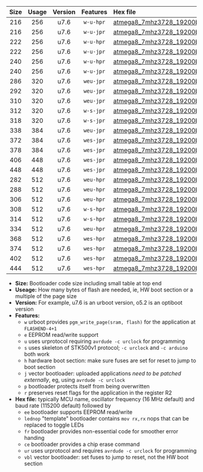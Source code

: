 |Size|Usage|Version|Features|Hex file|
|:-:|:-:|:-:|:-:|:--|
|216|256|u7.6|`w-u-hpr`|[atmega8_7mhz3728_19200bps_ur.hex](https://raw.githubusercontent.com/stefanrueger/urboot/main/atmega8_7mhz3728_19200bps_ur.hex)|
|216|256|u7.6|`w-u-jpr`|[atmega8_7mhz3728_19200bps_ur_vbl.hex](https://raw.githubusercontent.com/stefanrueger/urboot/main/atmega8_7mhz3728_19200bps_ur_vbl.hex)|
|222|256|u7.6|`w-u-hpr`|[atmega8_7mhz3728_19200bps_lednop_ur.hex](https://raw.githubusercontent.com/stefanrueger/urboot/main/atmega8_7mhz3728_19200bps_lednop_ur.hex)|
|222|256|u7.6|`w-u-jpr`|[atmega8_7mhz3728_19200bps_lednop_ur_vbl.hex](https://raw.githubusercontent.com/stefanrueger/urboot/main/atmega8_7mhz3728_19200bps_lednop_ur_vbl.hex)|
|240|256|u7.6|`w-u-hpr`|[atmega8_7mhz3728_19200bps_lednop_fr_ur.hex](https://raw.githubusercontent.com/stefanrueger/urboot/main/atmega8_7mhz3728_19200bps_lednop_fr_ur.hex)|
|240|256|u7.6|`w-u-jpr`|[atmega8_7mhz3728_19200bps_lednop_fr_ur_vbl.hex](https://raw.githubusercontent.com/stefanrueger/urboot/main/atmega8_7mhz3728_19200bps_lednop_fr_ur_vbl.hex)|
|286|320|u7.6|`weu-jpr`|[atmega8_7mhz3728_19200bps_ee_ur_vbl.hex](https://raw.githubusercontent.com/stefanrueger/urboot/main/atmega8_7mhz3728_19200bps_ee_ur_vbl.hex)|
|292|320|u7.6|`weu-jpr`|[atmega8_7mhz3728_19200bps_ee_lednop_ur_vbl.hex](https://raw.githubusercontent.com/stefanrueger/urboot/main/atmega8_7mhz3728_19200bps_ee_lednop_ur_vbl.hex)|
|310|320|u7.6|`weu-jpr`|[atmega8_7mhz3728_19200bps_ee_lednop_fr_ur_vbl.hex](https://raw.githubusercontent.com/stefanrueger/urboot/main/atmega8_7mhz3728_19200bps_ee_lednop_fr_ur_vbl.hex)|
|312|320|u7.6|`w-s-jpr`|[atmega8_7mhz3728_19200bps_vbl.hex](https://raw.githubusercontent.com/stefanrueger/urboot/main/atmega8_7mhz3728_19200bps_vbl.hex)|
|318|320|u7.6|`w-s-jpr`|[atmega8_7mhz3728_19200bps_lednop_vbl.hex](https://raw.githubusercontent.com/stefanrueger/urboot/main/atmega8_7mhz3728_19200bps_lednop_vbl.hex)|
|338|384|u7.6|`weu-jpr`|[atmega8_7mhz3728_19200bps_ee_lednop_fr_ce_ur_vbl.hex](https://raw.githubusercontent.com/stefanrueger/urboot/main/atmega8_7mhz3728_19200bps_ee_lednop_fr_ce_ur_vbl.hex)|
|372|384|u7.6|`wes-jpr`|[atmega8_7mhz3728_19200bps_ee_vbl.hex](https://raw.githubusercontent.com/stefanrueger/urboot/main/atmega8_7mhz3728_19200bps_ee_vbl.hex)|
|378|384|u7.6|`wes-jpr`|[atmega8_7mhz3728_19200bps_ee_lednop_vbl.hex](https://raw.githubusercontent.com/stefanrueger/urboot/main/atmega8_7mhz3728_19200bps_ee_lednop_vbl.hex)|
|406|448|u7.6|`wes-jpr`|[atmega8_7mhz3728_19200bps_ee_lednop_fr_vbl.hex](https://raw.githubusercontent.com/stefanrueger/urboot/main/atmega8_7mhz3728_19200bps_ee_lednop_fr_vbl.hex)|
|448|448|u7.6|`wes-jpr`|[atmega8_7mhz3728_19200bps_ee_lednop_fr_ce_vbl.hex](https://raw.githubusercontent.com/stefanrueger/urboot/main/atmega8_7mhz3728_19200bps_ee_lednop_fr_ce_vbl.hex)|
|282|512|u7.6|`weu-hpr`|[atmega8_7mhz3728_19200bps_ee_ur.hex](https://raw.githubusercontent.com/stefanrueger/urboot/main/atmega8_7mhz3728_19200bps_ee_ur.hex)|
|288|512|u7.6|`weu-hpr`|[atmega8_7mhz3728_19200bps_ee_lednop_ur.hex](https://raw.githubusercontent.com/stefanrueger/urboot/main/atmega8_7mhz3728_19200bps_ee_lednop_ur.hex)|
|306|512|u7.6|`weu-hpr`|[atmega8_7mhz3728_19200bps_ee_lednop_fr_ur.hex](https://raw.githubusercontent.com/stefanrueger/urboot/main/atmega8_7mhz3728_19200bps_ee_lednop_fr_ur.hex)|
|308|512|u7.6|`w-s-hpr`|[atmega8_7mhz3728_19200bps.hex](https://raw.githubusercontent.com/stefanrueger/urboot/main/atmega8_7mhz3728_19200bps.hex)|
|314|512|u7.6|`w-s-hpr`|[atmega8_7mhz3728_19200bps_lednop.hex](https://raw.githubusercontent.com/stefanrueger/urboot/main/atmega8_7mhz3728_19200bps_lednop.hex)|
|334|512|u7.6|`weu-hpr`|[atmega8_7mhz3728_19200bps_ee_lednop_fr_ce_ur.hex](https://raw.githubusercontent.com/stefanrueger/urboot/main/atmega8_7mhz3728_19200bps_ee_lednop_fr_ce_ur.hex)|
|368|512|u7.6|`wes-hpr`|[atmega8_7mhz3728_19200bps_ee.hex](https://raw.githubusercontent.com/stefanrueger/urboot/main/atmega8_7mhz3728_19200bps_ee.hex)|
|374|512|u7.6|`wes-hpr`|[atmega8_7mhz3728_19200bps_ee_lednop.hex](https://raw.githubusercontent.com/stefanrueger/urboot/main/atmega8_7mhz3728_19200bps_ee_lednop.hex)|
|402|512|u7.6|`wes-hpr`|[atmega8_7mhz3728_19200bps_ee_lednop_fr.hex](https://raw.githubusercontent.com/stefanrueger/urboot/main/atmega8_7mhz3728_19200bps_ee_lednop_fr.hex)|
|444|512|u7.6|`wes-hpr`|[atmega8_7mhz3728_19200bps_ee_lednop_fr_ce.hex](https://raw.githubusercontent.com/stefanrueger/urboot/main/atmega8_7mhz3728_19200bps_ee_lednop_fr_ce.hex)|

- **Size:** Bootloader code size including small table at top end
- **Useage:** How many bytes of flash are needed, ie, HW boot section or a multiple of the page size
- **Version:** For example, u7.6 is an urboot version, o5.2 is an optiboot version
- **Features:**
  + `w` urboot provides `pgm_write_page(sram, flash)` for the application at `FLASHEND-4+1`
  + `e` EEPROM read/write support
  + `u` uses urprotocol requiring `avrdude -c urclock` for programming
  + `s` uses skeleton of STK500v1 protocol; `-c urclock` and `-c arduino` both work
  + `h` hardware boot section: make sure fuses are set for reset to jump to boot section
  + `j` vector bootloader: uploaded applications *need to be patched externally*, eg, using `avrdude -c urclock`
  + `p` bootloader protects itself from being overwritten
  + `r` preserves reset flags for the application in the register R2
- **Hex file:** typically MCU name, oscillator frequency (16 MHz default) and baud rate (115200 default) followed by
  + `ee` bootloader supports EEPROM read/write
  + `lednop` "template" bootloader contains `mov rx,rx` nops that can be replaced to toggle LEDs
  + `fr` bootloader provides non-essential code for smoother error handing
  + `ce` bootloader provides a chip erase command
  + `ur` uses urprotocol and requires `avrdude -c urclock` for programming
  + `vbl` vector bootloader: set fuses to jump to reset, not the HW boot section
